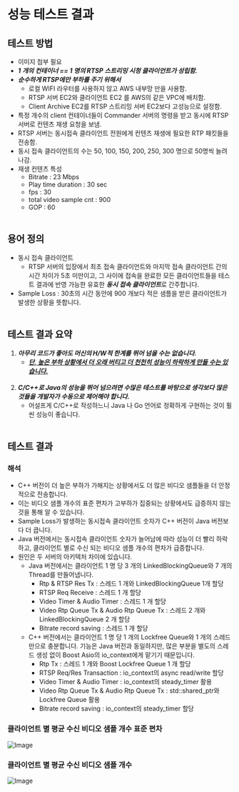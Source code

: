 # 성능 테스트 결과

## 테스트 방법
- 이미지 첨부 필요
- ***1 개의 컨테이너 == 1 명의 RTSP 스트리밍 시청 클라이언트가 성립함.***
- ***순수하게 RTSP에만 부하를 주기 위해서***
  - 로컬 WIFI 라우터를 사용하지 않고 AWS 내부망 만을 사용함.
  - RTSP 서버 EC2와 클라이언트 EC2 를 AWS의 같은 VPC에 배치함.
  - Client Archive EC2를 RTSP 스트리밍 서버 EC2보다 고성능으로 설정함. 
- 특정 개수의 client 컨테이너들이 Commander 서버의 명령을 받고 동시에 RTSP 서버로 컨텐츠 재생 요청을 보냄.
- RTSP 서버는 동시접속 클라이언트 전원에게 컨텐츠 재생에 필요한 RTP 패킷들을 전송함.
- 동시 접속 클라이언트의 수는 50, 100, 150, 200, 250, 300 명으로 50명씩 늘려나감.
- 재생 컨텐츠 특성
  - Bitrate : 23 Mbps
  - Play time duration : 30 sec
  - fps : 30
  - total video sample cnt : 900
  - GOP : 60
<br><br/>

## 용어 정의
- 동시 접속 클라이언트
  - RTSP 서버의 입장에서 최초 접속 클라이언트와 마지막 접속 클라이언트 간의 시간 차이가 5초 미만이고, 그 사이에 접속을 완료한 모든 클라이언트들을 테스트 결과에 반영 가능한 유효한 ***동시 접속 클라이언트***로 간주합니다.
- Sample Loss : 30초의 시간 동안에 900 개보다 적은 샘플을 받은 클라이언트가 발생한 상황을 뜻합니다.
<br><br/>

## 테스트 결과 요약
1. ***아무리 코드가 좋아도 머신의 H/W적 한계를 뛰어 넘을 수는 없습니다.***
   - ***[단, 높은 부하 상황에서 더 오래 버티고 더 천천히 성능이 하락하게 만들 수는 있습니다.]()***
   <br><br/>
2. ***C/C++로 Java의 성능을 뛰어 넘으려면 수많은 테스트를 바탕으로 생각보다 많은 것들을 개발자가 수동으로 제어해야 합니다.***
   - 어설프게 C/C++로 작성하느니 Java 나 Go 언어로 정확하게 구현하는 것이 훨씬 성능이 좋습니다.
   <br><br/>

## 테스트 결과
### 해석
- C++ 버전이 더 높은 부하가 가해지는 상황에서도 더 많은 비디오 샘플들을 더 안정적으로 전송합니다.
- 이는 비디오 샘플 개수의 표준 편차가 고부하가 집중되는 상황에서도 급증하지 않는 것을 통해 알 수 있습니다.
- Sample Loss가 발생하는 동시접속 클라이언트 숫자가 C++ 버전이 Java 버전보다 더 큽니다.
- Java 버전에서는 동시접속 클라이언트 숫자가 늘어남에 따라 성능이 더 빨리 하락하고, 클라이언트 별로 수신 되는 비디오 샘플 개수의 편차가 급증합니다.
- 원인은 두 서버의 아키텍처 차이에 있습니다.
  - Java 버전에서는 클라이언트 1 명 당 3 개의 LinkedBlockingQueue와 7 개의 Thread를 만들어냅니다.
    - Rtp & RTSP Res Tx : 스레드 1 개와 LinkedBlockingQueue 1개 할당
    - RTSP Req Receive : 스레드 1 개 할당
    - Video Timer & Audio Timer : 스레드 1 개 할당
    - Video Rtp Queue Tx & Audio Rtp Queue Tx : 스레드 2 개와 LinkedBlockingQueue 2 개 할당
    - Bitrate record saving : 스레드 1 개 할당
  - C++ 버전에서는 클라이언트 1 명 당 1 개의 Lockfree Queue와 1 개의 스레드만으로 충분합니다. 기능은 Java 버전과 동일하지만, 많은 부분을 별도의 스레드 생성 없이 Boost Asio의 io_context에게 맡기기 때문입니다.
    - Rtp Tx : 스레드 1 개와 Boost Lockfree Queue 1 개 할당
    - RTSP Req/Res Transaction : io_context의 async read/write 할당
    - Video Timer & Audio Timer : io_context의 steady_timer 활용
    - Video Rtp Queue Tx & Audio Rtp Queue Tx : std::shared_ptr와 Lockfree Queue 활용
    - Bitrate record saving : io_context의 steady_timer 할당

### 클라이언트 별 평균 수신 비디오 샘플 개수 표준 편차
![Image](https://github.com/user-attachments/assets/78a03234-7443-4606-8e7a-00db503b37e6)
<br>

### 클라이언트 별 평균 수신 비디오 샘플 개수
![Image](https://github.com/user-attachments/assets/4085cbc8-b858-49f7-ac59-461ef0dc052f)
<br>